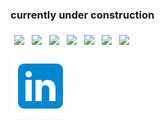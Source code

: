 
### currently under construction
<div style="
 width: 100%;
 height: 40px;
 float: left;
 ">
 <img src="https://cdn.jsdelivr.net/gh/devicons/devicon/icons/linux/linux-original.svg" style="height:32px;padding:6px;float:left;"/>
 <img src="https://cdn.jsdelivr.net/gh/devicons/devicon/icons/git/git-original.svg" style="height:32px;padding:6px;float:left;"/>
 <img src="https://cdn.jsdelivr.net/gh/devicons/devicon/icons/html5/html5-original.svg" style="height:32px;padding:6px;float:left;"/>
 <img src="https://cdn.jsdelivr.net/gh/devicons/devicon/icons/css3/css3-original.svg" style="height:32px;padding:6px;float:left;"/>
 <img src="https://cdn.jsdelivr.net/gh/devicons/devicon/icons/javascript/javascript-plain.svg" style="height:32px;padding:6px;float:left;"/>
 <img src="https://cdn.jsdelivr.net/gh/devicons/devicon/icons/react/react-original.svg" style="height:32px;padding:6px;float:left;"/>
 <img src="https://cdn.jsdelivr.net/gh/devicons/devicon/icons/php/php-plain.svg" style="height:32px;padding:6px;float:left;"/>
</div>

[![LinkedIn](https://github.com/neanix/neanix/blob/main/linkedin-icon.svg)](https://www.linkedin.com/in/navid-hamedi/)
